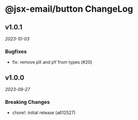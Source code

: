 # @jsx-email/button ChangeLog

## v1.0.1

_2023-10-03_

### Bugfixes

- fix: remove pX and pY from types (#20)

## v1.0.0

_2023-09-27_

### Breaking Changes

- chore!: initial release (a612527)